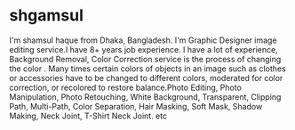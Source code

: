 # shgamsul
I'm shamsul haque from Dhaka, Bangladesh. I'm Graphic Designer image editing service.I have 8+ years job experience. I have a lot of experience, Background Removal, Color Correction service is the process of changing the color . Many times certain colors of objects in an image such as clothes or accessories have to be changed to different colors, moderated for color correction, or recolored to restore balance.Photo Editing, Photo Manipulation, Photo Retouching, White Background, Transparent, Clipping Path, Multi-Path, Color Separation, Hair Masking, Soft Mask, Shadow Making, Neck Joint, T-Shirt Neck Joint. etc
